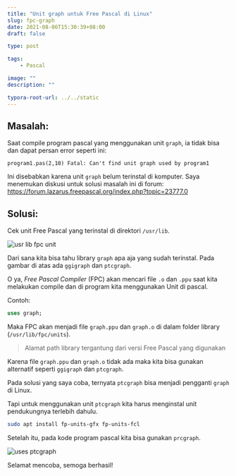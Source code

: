 ```yaml
---
title: "Unit graph untuk Free Pascal di Linux"
slug: fpc-graph
date: 2021-08-06T15:30:39+08:00
draft: false

type: post

tags:
    - Pascal

image: ""
description: ""

typora-root-url: ../../static
---
```


## Masalah:

Saat compile program pascal yang menggunakan unit `graph`, ia tidak bisa dan dapat persan error seperti ini:

```
program1.pas(2,10) Fatal: Can't find unit graph used by program1
```

Ini disebabkan karena unit `graph` belum terinstal di komputer. Saya menemukan diskusi untuk solusi masalah ini di forum: https://forum.lazarus.freepascal.org/index.php?topic=23777.0

## Solusi:

Cek unit Free Pascal yang terinstal di direktori `/usr/lib`.

![usr lib fpc unit](/img/fpc-graph/usr-lib-fpc-unit.png)

Dari sana kita bisa tahu library `graph` apa aja yang sudah terinstal. Pada gambar di atas ada `ggigraph` dan `ptcgraph`.

O ya, *Free Pascal Compiler* (FPC) akan mencari file `.o` dan `.ppu` saat kita melakukan compile dan di program kita menggunakan Unit di pascal.

Contoh:

```pascal
uses graph;
```

Maka FPC akan menjadi file `graph.ppu` dan `graph.o` di dalam folder library (`/usr/lib/fpc/units`).

> Alamat path library tergantung dari versi Free Pascal yang digunakan

Karena file `graph.ppu` dan `graph.o` tidak ada maka kita bisa gunakan alternatif seperti `ggigraph` dan `ptcgraph`.

Pada solusi yang saya coba, ternyata `ptcgraph` bisa menjadi pengganti `graph` di Linux.

Tapi untuk menggunakan unit `ptcgraph` kita harus menginstal unit pendukungnya terlebih dahulu.

```bash
sudo apt install fp-units-gfx fp-units-fcl
```

Setelah itu, pada kode program pascal kita bisa gunakan `prcgraph`.

![uses ptcgraph](/img/fpc-graph/uses-ptcgraph.png)

Selamat mencoba, semoga berhasil!